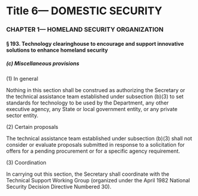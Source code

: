 
# Title 6— DOMESTIC SECURITY
### CHAPTER 1— HOMELAND SECURITY ORGANIZATION
#### § 193. Technology clearinghouse to encourage and support innovative solutions to enhance homeland security
##### (c) Miscellaneous provisions

(1) In general

Nothing in this section shall be construed as authorizing the Secretary or the technical assistance team established under subsection (b)(3) to set standards for technology to be used by the Department, any other executive agency, any State or local government entity, or any private sector entity.

(2) Certain proposals

The technical assistance team established under subsection (b)(3) shall not consider or evaluate proposals submitted in response to a solicitation for offers for a pending procurement or for a specific agency requirement.

(3) Coordination

In carrying out this section, the Secretary shall coordinate with the Technical Support Working Group (organized under the April 1982 National Security Decision Directive Numbered 30).
